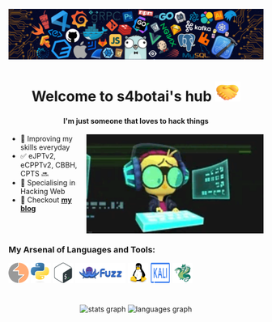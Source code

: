[![MasterHead](assets/banner.png)]()

###

<h1 align="center"> Welcome to s4botai's hub
<img src="assets/handShake.png" width="50" height="40">
</h1>

###

<h4 align="center"> I'm just someone that loves to hack things</h4>

<img align="right" alt="Coder" width="350" src="assets/coder.gif">


- 🌱 Improving my skills everyday
- ✅ eJPTv2, eCPPTv2, CBBH, CPTS 🔜
- 🧠 Specialising in Hacking Web
- 💬 Checkout [**my blog**](https://s4botai.github.io)
  
###

<br>

<h3 align="left">My Arsenal of Languages and Tools:</h3>
<div align="left"> 
  <img src="assets/burpsuite.svg" alt="burpsuite" width="40" height="40"/>
  <img src="assets/python.svg" alt="python" width="40" height="40"/>
  <img src="assets/bash.svg" alt="bash" width="40" height="40"/>
  <img src="assets/wfuzz.svg" alt="wfuzz" width="100" height="40"/>
  <img src="assets/linux.svg" alt="linux" width="40" height="40"/>
  <img src="assets/kali-2.svg" alt="kali" width="40" height="40"/>
  <img src="assets/hydra-logo.svg" alt="hydra" width="40" height="40"/>
</div>

<br>

###

<div align="center">
  <img src="https://github-readme-stats.vercel.app/api?username=s4botai&hide_title=false&hide_rank=false&show_icons=true&include_all_commits=true&count_private=true&disable_animations=false&theme=dracula&locale=en&hide_border=false" height="180" alt="stats graph"  />
  <img src="https://github-readme-stats.vercel.app/api/top-langs?username=s4botai&locale=en&hide_title=false&layout=compact&card_width=320&langs_count=5&theme=dracula&hide_border=false" height="180" alt="languages graph"  />
</div>
